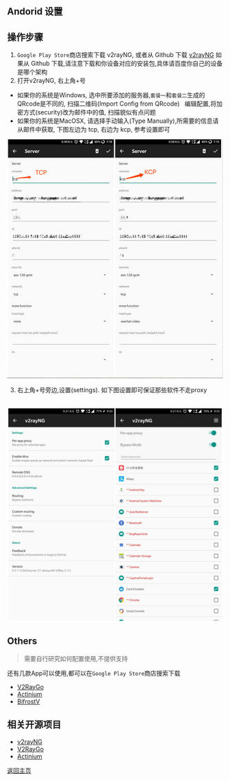 ## Andorid 设置

## 操作步骤

1. `Google Play Store`商店搜索下载 v2rayNG, 或者从 Github 下载 [v2rayNG](https://github.com/2dust/v2rayNG/releases)
  如果从 Github 下载,请注意下载和你设备对应的安装包,具体请百度你自己的设备是哪个架构
2. 打开v2rayNG, 右上角+号
 - 如果你的系统是Windows, 选中所要添加的服务器,`套餐一`和`套餐二`生成的QRcode是不同的, 扫描二维码(Import Config from QRcode) 
   编辑配置,将加密方式(security)改为邮件中的值, 扫描貌似有点问题
 - 如果你的系统是MacOSX, 请选择手动输入(Type Manually),所需要的信息请从邮件中获取, 下图左边为 tcp, 右边为 kcp, 参考设置即可
 
 ![v2rayNG_settings](pics/v2rayNG_settings.jpg)

3. 右上角+号旁边,设置(settings). 如下图设置即可保证那些软件不走proxy

  ![v2rayNG_settings](pics/v2rayNG_settings_2.jpg)

## Others

> 需要自行研究如何配置使用,不提供支持

还有几款App可以使用,都可以在`Google Play Store`商店搜索下载

  - [V2RayGo](https://github.com/xiaokangwang/V2RayGO)
  - [Actinium](https://github.com/V2Ray-Android/Actinium)
  - [BifrostV](https://play.google.com/store/apps/details?id=com.github.dawndiy.bifrostv)
  
## 相关开源项目

  - [v2rayNG](https://github.com/2dust/v2rayNG)
  - [V2RayGo](https://github.com/xiaokangwang/V2RayGO)
  - [Actinium](https://github.com/V2Ray-Android/Actinium)
 
[返回主页](README.md)
